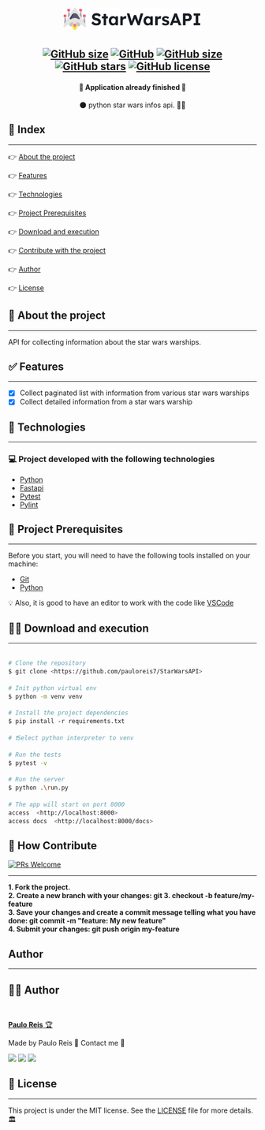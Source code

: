 <h1 align="center">
    <img src=".github/logo.svg" width="280" />
</h1>

<h2 align="center">

[![GitHub size](https://img.shields.io/github/repo-size/pauloreis7/StarWarsAPI?color=purple)](https://github.com/pauloreis7/StarWarsAPI/issues)
[![GitHub](https://img.shields.io/static/v1?label=python&message=3.10&color=blue)](https://github.com/pauloreis7/StarWarsAPI)
[![GitHub size](https://img.shields.io/github/last-commit/pauloreis7/StarWarsAPI?color=%23964b00)](https://github.com/pauloreis7/StarWarsAPI/commits)
[![GitHub stars](https://img.shields.io/github/stars/pauloreis7/StarWarsAPI?color=%23f9d71c&style=flat)](https://github.com/pauloreis7/StarWarsAPI/stargazers)
[![GitHub license](https://img.shields.io/github/license/pauloreis7/Foodfy)](https://github.com/pauloreis7/StarWarsAPI/blob/master/LICENSE)

</h2>

<h4 align="center">🏁 Application already finished 🏁</h4>

<p align="center">🌑 python star wars infos api. 👩‍🚀</p>

## 🔗 Index

---

 <p>👉 <a href="#about">About the project</a> </p>
 <p>👉 <a href="#func">Features</a> </p>
 <p>👉 <a href="#techs">Technologies</a> </p>
 <p>👉 <a href="#requests">Project Prerequisites</a> </p>
 <p>👉 <a href="#work">Download and execution</a> </p>
 <p>👉 <a href="#contribute">Contribute with the project</a> </p>
 <p>👉 <a href="#author">Author</a> </p>
 <p>👉 <a href="#license">License</a> </p>

<a id="about"></a>

## 🔎 About the project

---

<p>API for collecting information about the star wars warships.</p>

<a id="func"></a>

## ✅ Features

---

- [x] Collect paginated list with information from various star wars warships
- [x] Collect detailed information from a star wars warship

<a id="techs"></a>

## 🧪 Technologies

---

### 💻 Project developed with the following technologies

- [Python](https://www.python.org/)
- [Fastapi](https://fastapi.tiangolo.com/)
- [Pytest](https://docs.pytest.org/en/7.1.x/)
- [Pylint](https://pylint.pycqa.org/en/latest/)

<a id="requests"></a>

## 🚨 Project Prerequisites

---

Before you start, you will need to have the following tools installed on your machine:

- [Git](https://git-scm.com)
- [Python](https://www.python.org/)

💡 Also, it is good to have an editor to work with the code like [VSCode](https://code.visualstudio.com/)

<a id="work"></a>

## 🏄‍♂️ Download and execution

---

```bash

# Clone the repository
$ git clone <https://github.com/pauloreis7/StarWarsAPI>

# Init python virtual env
$ python -m venv venv

# Install the project dependencies
$ pip install -r requirements.txt

# ❗Select python interpreter to venv

# Run the tests
$ pytest -v

# Run the server
$ python .\run.py

# The app will start on port 8000
access  <http://localhost:8000>
access docs  <http://localhost:8000/docs>

```

<a id="contribute"></a>

## 🎉 How Contribute

[![PRs Welcome](https://img.shields.io/badge/PRs-welcome-brightgreen.svg?style=flat-square)](https://github.com/pauloreis7/StarWarsAPI/pulls)

---

<b>1. Fork the project.</b> <br />
<b>2. Create a new branch with your changes: git 3. checkout -b feature/my-feature</b> <br />
<b>3. Save your changes and create a commit message telling what you have done: git commit -m "feature: My new feature"</b> <br />
<b>4. Submit your changes: git push origin my-feature</b>

<a id="author"></a>

## Author

---

## 👨‍💻 Author

<a href="https://github.com/pauloreis7">

<img style="border-radius: 50%;" src="https://avatars1.githubusercontent.com/u/63323224?s=400&v=4" width="100px;" alt=""/>

<b>Paulo Reis</b> 🏆

</a>

<p>Made by Paulo Reis 🤴 Contact me 👋</p>

<a href = "mailto:paulosilvadosreis2057@gmail.com"><img src="https://img.shields.io/badge/Gmail-D14836?style=for-the-badge&logo=gmail&logoColor=white" target="_blank"></a>
<a href="https://www.linkedin.com/in/paulo-reis7/" target="_blank"><img src="https://img.shields.io/badge/-LinkedIn-%230077B5?style=for-the-badge&logo=linkedin&logoColor=white" target="_blank"></a>
<a href="https://www.instagram.com/pauloreis.7" target="_blank"><img src="https://img.shields.io/badge/-Instagram-%23E4405F?style=for-the-badge&logo=instagram&logoColor=white" target="_blank"></a>

<a id="license"></a>

## 📝 License

---

This project is under the MIT license. See the [LICENSE](LICENSE) file for more details.🏛️
